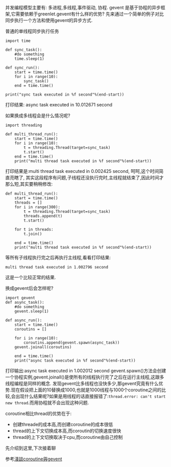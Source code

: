 并发编程模型主要有:  多进程,多线程,事件驱动, 协程. gevent 是基于协程的异步框架,它需要依赖于greenlet.gevent有什么样的优势? 先来通过一个简单的例子对比同步执行一个方法和使用gevent的异步方式.

普通的单线程同步执行任务

    import time

    def sync_task():
        #do something
        time.sleep(1)

    def sync_run():
        start = time.time()
        for i in range(10):
            sync_task()
        end = time.time()
    
    print("sync task executed in %f second"%(end-start))

打印结果: async task executed in 10.012671 second

如果换成多线程会是什么情况呢?  

    import threading

    def multi_thread_run():
        start = time.time()
        for i in range(10):
            t = threading.Thread(target=sync_task)
            t.start()
        end = time.time()
        print("multi thread task executed in %f second"%(end-start))

打印结果是:multi thread task executed in 0.002425 second, 呵呵,这个时间简直亮瞎了, 其实这段程序有问题,子线程还没执行完时,主线程就结束了,因此时间才那么短,其实要稍稍修改:  

    def multi_thread_run():
        start = time.time()
        threads = []
        for i in range(300):
            t = threading.Thread(target=sync_task)
            threads.append(t)
            t.start()
    
        for t in threads:
            t.join()
    
        end = time.time()
        print("multi thread task executed in %f second"%(end-start))
等所有子线程执行完之后再执行主线程,看看打印结果:  

    multi thread task executed in 1.002796 second
这是一个比较正常的结果.

换成gevent后会怎样呢?  

    import gevent
    def async_task():
        #do something
        gevent.sleep(1)
    
    def async_run():
        start = time.time()
        coroutins = []
    
        for i in range(10):
            coroutins.append(gevent.spawn(async_task))
        gevent.joinall(coroutins)
    
        end = time.time()
        print("async task executed in %f second"%(end-start))
打印输出:async task executed in 1.002012 second
gevent.spawn()方法会创建一个协程实例,gevent.joinall()是使所有的线程执行完了之后在运行主线程,这跟多线程编程是同样的概念. 发现gevent比多线程也没快多少,那gevent究竟有什么优势.现在假设把上面的10替换成1000,也就是1000线程与1000个coroutine之间的比较,会出现什么结果呢?如果是用线程的话直接报错了:`thread.error: can't start new thread`.而用协程就不会出现这种问题.  

coroutine相比thread的优势在于:  

* 创建threade的成本高,而创建coroutine的成本很低  
* thread的上下文切换成本高,而coroutin的切换速度很快  
* thread的上下文切换取决于cpu,而coroutine由自己控制  

先介绍到这里,下次接着聊  

参考[淺談coroutine與gevent](http://blog.ez2learn.com/2010/07/17/talk-about-coroutine-and-gevent/)
